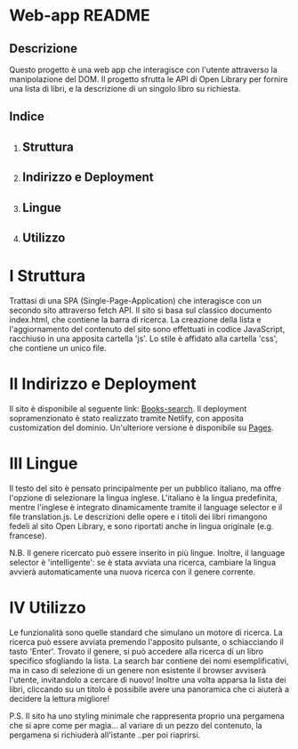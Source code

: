 # Web-app README

## Descrizione
Questo progetto è una web app che interagisce con l'utente attraverso la manipolazione del DOM.
Il progetto sfrutta le API di Open Library per fornire una lista di libri, e la descrizione di un singolo libro su richiesta.

## Indice
1. ## Struttura
2. ## Indirizzo e Deployment
3. ## Lingue
4. ## Utilizzo

# I Struttura
Trattasi di una SPA (Single-Page-Application) che interagisce con un secondo sito attraverso fetch API. Il sito si basa sul classico documento index.html, che contiene la barra di ricerca. La creazione della lista e l'aggiornamento del contenuto del sito sono effettuati in codice JavaScript, racchiuso in una apposita cartella 'js'. Lo stile è affidato alla cartella 'css', che contiene un unico file.

# II Indirizzo e Deployment
Il sito è disponibile al seguente link: [Books-search](https://books-search-papyrus.netlify.app/).
Il deployment sopramenzionato è stato realizzato tramite Netlify, con apposita customization del dominio. Un'ulteriore versione
è disponibile su [Pages](https://codelegionary.github.io/Books-search-app/).

# III Lingue
Il testo del sito è pensato principalmente per un pubblico italiano, ma offre l'opzione di selezionare la lingua inglese. L'italiano è la lingua predefinita, mentre l'inglese è integrato dinamicamente tramite il language selector e il file translation.js. Le descrizioni delle opere e i titoli dei libri rimangono fedeli al sito Open Library, e sono riportati anche in lingua originale (e.g. francese).

N.B. Il genere ricercato può essere inserito in più lingue. Inoltre, il language selector è 'intelligente': se è stata avviata una ricerca, cambiare la lingua avvierà automaticamente una nuova ricerca con il genere corrente.

# IV Utilizzo
Le funzionalità sono quelle standard che simulano un motore di ricerca. La ricerca può essere avviata premendo l'apposito pulsante, o schiacciando il tasto 'Enter'.
Trovato il genere, si può accedere alla ricerca di un libro specifico sfogliando la lista. La search bar contiene dei nomi esemplificativi, ma in caso di selezione di un genere non esistente il browser avviserà l'utente, invitandolo a cercare di nuovo!
Inoltre una volta apparsa la lista dei libri, cliccando su un titolo è possibile avere una panoramica che ci aiuterà a decidere la lettura migliore!

P.S. Il sito ha uno styling minimale che rappresenta proprio una pergamena che si apre come per magia... al variare di un pezzo del contenuto, la pergamena si richiuderà all'istante ..per poi riaprirsi.
